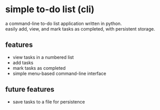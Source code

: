 # simple to-do list (cli)

a command-line to-do list application written in python.  
easily add, view, and mark tasks as completed, with persistent storage.

## features
- view tasks in a numbered list
- add tasks
- mark tasks as completed
- simple menu-based command-line interface

## future features
- save tasks to a file for persistence
